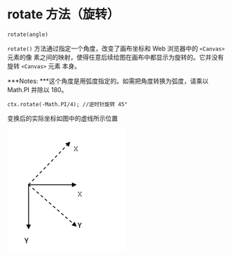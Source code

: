 # rotate 方法（旋转）

    rotate(angle)
    
`rotate()` 方法通过指定一个角度，改变了画布坐标和 Web 浏览器中的 `<Canvas>` 元素的像
素之间的映射，使得任意后续绘图在画布中都显示为旋转的。它并没有旋转 `<Canvas>` 元素
本身。


***Notes: ***这个角度是用弧度指定的。如需把角度转换为弧度，请乘以 Math.PI 并除以 180。


    ctx.rotate(-Math.PI/4); //逆时针旋转 45°

变换后的实际坐标如图中的虚线所示位置 

![rotate](/images/rotate.png)